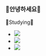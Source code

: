 ### 👋안녕하세요👋



📝Studying📝 <br>
<ul>
  <li><img src="https://img.shields.io/badge/HTML-E34F26?style=flat-square&logo=HTML&logoColor=white"/></li>
 <li><img src="https://img.shields.io/badge/CSS-1572B6?style=flat-square&logo=CSS&logoColor=white"/></li>
 <li><img src="https://img.shields.io/badge/JavaScript-F7DF1E?style=flat-square&logo/JavaScript&logoColor=white"/</li>
        
